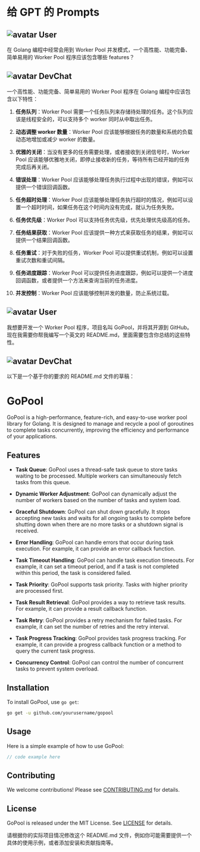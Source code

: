 # 给 GPT 的 Prompts

## ![avatar](../../assets/icons/avatar_spaceman.png) **User**

在 Golang 编程中经常会用到 Worker Pool 并发模式，一个高性能、功能完备、简单易用的 Worker Pool 程序应该包含哪些 features？

## ![avatar](../../assets/icons/avatar_devchat.svg) **DevChat**

一个高性能、功能完备、简单易用的 Worker Pool 程序在 Golang 编程中应该包含以下特性：

1. **任务队列**：Worker Pool 需要一个任务队列来存储待处理的任务。这个队列应该是线程安全的，可以支持多个 worker 同时从中取出任务。

2. **动态调整 worker 数量**：Worker Pool 应该能够根据任务的数量和系统的负载动态地增加或减少 worker 的数量。

3. **优雅的关闭**：当没有更多的任务需要处理，或者接收到关闭信号时，Worker Pool 应该能够优雅地关闭，即停止接收新的任务，等待所有已经开始的任务完成后再关闭。

4. **错误处理**：Worker Pool 应该能够处理任务执行过程中出现的错误，例如可以提供一个错误回调函数。

5. **任务超时处理**：Worker Pool 应该能够处理任务执行超时的情况，例如可以设置一个超时时间，如果任务在这个时间内没有完成，就认为任务失败。

6. **任务优先级**：Worker Pool 可以支持任务优先级，优先处理优先级高的任务。

7. **任务结果获取**：Worker Pool 应该提供一种方式来获取任务的结果，例如可以提供一个结果回调函数。

8. **任务重试**：对于失败的任务，Worker Pool 可以提供重试机制，例如可以设置重试次数和重试间隔。

9. **任务进度跟踪**：Worker Pool 可以提供任务进度跟踪，例如可以提供一个进度回调函数，或者提供一个方法来查询当前的任务进度。

10. **并发控制**：Worker Pool 应该能够控制并发的数量，防止系统过载。

## ![avatar](../../assets/icons/avatar_spaceman.png) **User**

我想要开发一个 Worker Pool 程序，项目名叫 GoPool，并将其开源到 GitHub。现在我需要你帮我编写一个英文的 README.md，里面需要包含你总结的这些特性。

## ![avatar](../../assets/icons/avatar_devchat.svg) **DevChat**

以下是一个基于你的要求的 README.md 文件的草稿：

# GoPool

GoPool is a high-performance, feature-rich, and easy-to-use worker pool library for Golang. It is designed to manage and recycle a pool of goroutines to complete tasks concurrently, improving the efficiency and performance of your applications.

## Features

- **Task Queue**: GoPool uses a thread-safe task queue to store tasks waiting to be processed. Multiple workers can simultaneously fetch tasks from this queue.

- **Dynamic Worker Adjustment**: GoPool can dynamically adjust the number of workers based on the number of tasks and system load.

- **Graceful Shutdown**: GoPool can shut down gracefully. It stops accepting new tasks and waits for all ongoing tasks to complete before shutting down when there are no more tasks or a shutdown signal is received.

- **Error Handling**: GoPool can handle errors that occur during task execution. For example, it can provide an error callback function.

- **Task Timeout Handling**: GoPool can handle task execution timeouts. For example, it can set a timeout period, and if a task is not completed within this period, the task is considered failed.

- **Task Priority**: GoPool supports task priority. Tasks with higher priority are processed first.

- **Task Result Retrieval**: GoPool provides a way to retrieve task results. For example, it can provide a result callback function.

- **Task Retry**: GoPool provides a retry mechanism for failed tasks. For example, it can set the number of retries and the retry interval.

- **Task Progress Tracking**: GoPool provides task progress tracking. For example, it can provide a progress callback function or a method to query the current task progress.

- **Concurrency Control**: GoPool can control the number of concurrent tasks to prevent system overload.

## Installation

To install GoPool, use `go get`:

```bash
go get -u github.com/yourusername/gopool
```

## Usage

Here is a simple example of how to use GoPool:

```go
// code example here
```

## Contributing

We welcome contributions! Please see [CONTRIBUTING.md](CONTRIBUTING.md) for details.

## License

GoPool is released under the MIT License. See [LICENSE](LICENSE) for details.

请根据你的实际项目情况修改这个 README.md 文件，例如你可能需要提供一个具体的使用示例，或者添加安装和贡献指南等。
